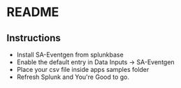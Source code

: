 # README #

## Instructions

* Install SA-Eventgen from splunkbase 
* Enable the default entry in Data Inputs -> SA-Eventgen
* Place your csv file inside apps samples folder
* Refresh Splunk and You're Good to go.

